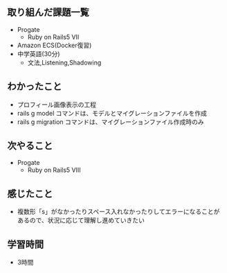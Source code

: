 ## 取り組んだ課題一覧
- Progate
  - Ruby on Rails5 Ⅶ
- Amazon ECS(Docker復習)
- 中学英語(30分)
  - 文法,Listening,Shadowing
## わかったこと
- プロフィール画像表示の工程
- rails g model コマンドは、モデルとマイグレーションファイルを作成
- rails g migration コマンドは、マイグレーションファイル作成時のみ
## 次やること
- Progate
  - Ruby on Rails5 Ⅷ
## 感じたこと
- 複数形「s」がなかったりスペース入れなかったりしてエラーになることがあるので、状況に応じて理解し進めていきたい
## 学習時間
- 3時間
